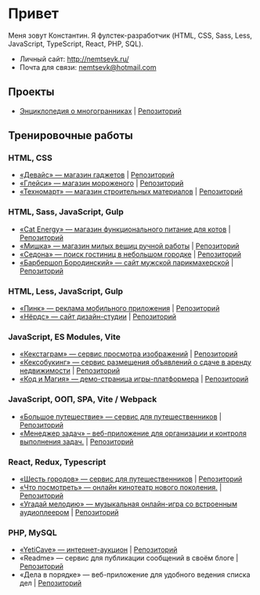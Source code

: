 # Привет

Меня зовут Константин. Я фулстек-разработчик (HTML, CSS, Sass, Less, JavaScript, TypeScript, React, PHP, SQL).

* Личный сайт: http://nemtsevk.ru/
* Почта для связи: [nemtsevk@hotmail.com](mailto:nemtsevk@hotmail.com)

## Проекты

* [Энциклопедия о многогранниках](https://nemtsev-k.github.io/polyhedrons/) | [Репозиторий](https://github.com/nemtsev-k/polyhedrons)

## Тренировочные работы

### HTML, CSS

* [«Девайс» — магазин гаджетов](https://nemtsev-k.github.io/device/) | [Репозиторий](https://github.com/nemtsev-k/device)
* [«Глейси» — магазин мороженого](https://nemtsev-k.github.io/gllacy/) | [Репозиторий](https://github.com/nemtsev-k/gllacy)
* [«Техномарт» — магазин строительных материалов](https://nemtsev-k.github.io/technomart/) | [Репозиторий](https://github.com/nemtsev-k/technomart)

### HTML, Sass, JavaScript, Gulp

* [«Cat Energy» — магазин функционального питание для котов](https://nemtsev-k.github.io/cat-energy/) | [Репозиторий](https://github.com/nemtsev-k/cat-energy)
* [«Мишка» — магазин милых вещиц ручной работы](https://nemtsev-k.github.io/mishka/) | [Репозиторий](https://github.com/nemtsev-k/mishka)
* [«Седона» — поиск гостиниц в небольшом городке](https://nemtsev-k.github.io/sedona/) | [Репозиторий](https://github.com/nemtsev-k/sedona)
* [«Барбершоп Бородинский» — сайт мужской парикмахерской](https://nemtsev-k.github.io/barbershop/) | [Репозиторий](https://github.com/nemtsev-k/barbershop)

### HTML, Less, JavaScript, Gulp

* [«Пинк» — реклама мобильного приложения](https://nemtsev-k.github.io/pink/) | [Репозиторий](https://github.com/nemtsev-k/pink)
* [«Нёрдс» — сайт дизайн-студии](https://nemtsev-k.github.io/nerds/) | [Репозиторий](https://github.com/nemtsev-k/nerds)

### JavaScript, ES Modules, Vite

* [«Кекстаграм» — сервис просмотра изображений](https://nemtsev-k.github.io/kekstagram/) | [Репозиторий](https://github.com/nemtsev-k/kekstagram)
* [«Кексобукинг» — сервис размещения объявлений о сдаче в аренду недвижимости](https://nemtsev-k.github.io/keksobooking/) | [Репозиторий](https://github.com/nemtsev-k/keksobooking)
* [«Код и Магия» — демо-страница игры-платформера](https://nemtsev-k.github.io/code-and-magick/) | [Репозиторий](https://github.com/nemtsev-k/code-and-magick)


### JavaScript, ООП, SPA, Vite / Webpack

* [«Большое путешествие» — сервис для путешественников](https://nemtsev-k.github.io/big-trip/) | [Репозиторий](https://github.com/nemtsev-k/big-trip)
* [«Менеджер задач» – веб-приложение для организации и контроля выполнения задач.](https://nemtsev-k.github.io/taskmanager/) | [Репозиторий](https://github.com/nemtsev-k/taskmanager)

### React, Redux, Typescript

* [«Шесть городов» — сервис для путешественников](https://nemtsev-k.github.io/six-cities/) | [Репозиторий](https://github.com/nemtsev-k/six-cities)
* [«Что посмотреть» — онлайн кинотеатр нового поколения.](https://nemtsev-k.github.io/what-to-watch/) | [Репозиторий](https://github.com/nemtsev-k/what-to-watch)
* [«Угадай мелодию» — музыкальная онлайн-игра со встроенным аудиоплеером](https://nemtsev-k.github.io/guess-melody/) | [Репозиторий](https://github.com/nemtsev-k/guess-melody)

### PHP, MySQL

* [«YetiCave» — интернет-аукцион](http://nemtsevk.ru/yeticave/) | [Репозиторий](https://github.com/nemtsev-k/yeticave)
* «Readme» — сервис для публикации сообщений в своём блоге | [Репозиторий](https://github.com/nemtsev-k/readme)
* «Дела в порядке» — веб-приложение для удобного ведения списка дел | [Репозиторий](https://github.com/nemtsev-k/doingsdone)
